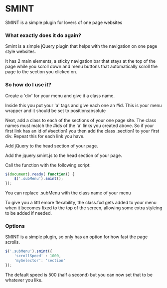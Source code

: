 # SMINT

SMINT is a simple plugin for lovers of one page websites

### What exactly does it do again?
Smint is a simple jQuery plugin that helps with the navigation on one page style websites.

It has 2 main elements, a sticky navigation bar that stays at the top of the page while you scroll down and menu buttons that automatically scroll the page to the section you clicked on.

### So how do I use it?
Create a 'div' for your menu and give it a class name.

Inside this you put your 'a' tags and give each one an #id. This is your menu wrapper and it should be set to position:absolute

Next, add a class to each of the sections of your one page site. The class names must match the #ids of the 'a' links you created above. So if your first link has an id of #section1 you then add the class .section1 to your first div. Repeat this for each link you have.

Add jQuery to the head section of your page.

Add the jquery.smint.js to the head section of your page.

Call the function with the following script:

``` js
$(document).ready( function() {
    $('.subMenu').smint();
});
```

You can replace .subMenu with the class name of your menu

To give you a littl emore flexability, the class.fxd gets added to your menu when it becomes fixed to the top of the screen, allowing some extra styleing to be added if needed.

### Options
SMINT is a simple plugin, so only has an option for how fast the page scrolls.

``` js
$('.subMenu').smint({
    'scrollSpeed' : 1000,
    'mySelector': 'section'
});
```

The default speed is 500 (half a second) but you can now set that to be whatever you like.

